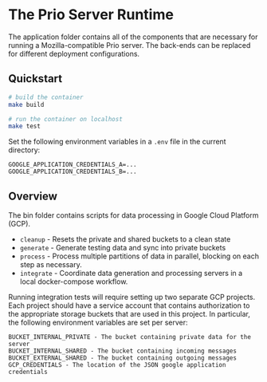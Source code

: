 # The Prio Server Runtime

The application folder contains all of the components that are necessary for
running a Mozilla-compatible Prio server. The back-ends can be replaced for
different deployment configurations.

## Quickstart

```bash
# build the container
make build

# run the container on localhost
make test
```

Set the following environment variables in a `.env` file in the current directory:

```
GOOGLE_APPLICATION_CREDENTIALS_A=...
GOOGLE_APPLICATION_CREDENTIALS_B=...
```

## Overview

The bin folder contains scripts for data processing in Google Cloud Platform
(GCP).

* `cleanup` - Resets the private and shared buckets to a clean state
* `generate` - Generate testing data and sync into private buckets
* `process` - Process multiple partitions of data in parallel, blocking on each
  step as necessary.
* `integrate` - Coordinate data generation and processing servers in a local
  docker-compose workflow.

Running integration tests will require setting up two separate GCP projects.
Each project should have a service account that contains authorization to the
appropriate storage buckets that are used in this project. In particular, the
following environment variables are set per server:

```
BUCKET_INTERNAL_PRIVATE - The bucket containing private data for the server
BUCKET_INTERNAL_SHARED - The bucket containing incoming messages
BUCKET_EXTERNAL_SHARED - The bucket containing outgoing messages
GCP_CREDENTIALS - The location of the JSON google application credentials
```
